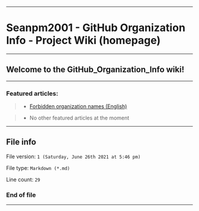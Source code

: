 
***

# Seanpm2001 - GitHub Organization Info - Project Wiki (homepage)

***

## Welcome to the GitHub_Organization_Info wiki!

***

### Featured articles:

> * [Forbidden organization names (English)](https://github.com/seanpm2001/GitHub_Organization_Info/wiki/Forbidden_Organization_Names)

> * No other featured articles at the moment

***

## File info

File version: `1 (Saturday, June 26th 2021 at 5:46 pm)`

File type: `Markdown (*.md)`

Line count: `29`

### End of file

***


